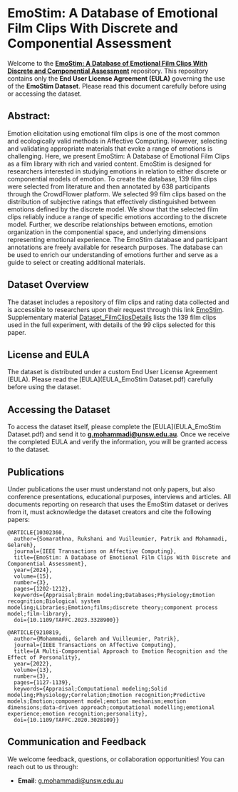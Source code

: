 # EmoStim: A Database of Emotional Film Clips With Discrete and Componential Assessment

Welcome to the **[EmoStim: A Database of Emotional Film Clips With Discrete and Componential Assessment](https://ieeexplore.ieee.org/document/10302360)** repository. This repository contains only the **End User License Agreement (EULA)** governing the use of the **EmoStim Dataset**. Please read this document carefully before using or accessing the dataset.

## Abstract:
Emotion elicitation using emotional film clips is one of the most common and ecologically valid methods in Affective Computing. However, selecting and validating appropriate materials that evoke a range of emotions is challenging. Here, we present EmoStim: A Database of Emotional Film Clips as a film library with rich and varied content. EmoStim is designed for researchers interested in studying emotions in relation to either discrete or componential models of emotion. To create the database, 139 film clips were selected from literature and then annotated by 638 participants through the CrowdFlower platform. We selected 99 film clips based on the distribution of subjective ratings that effectively distinguished between emotions defined by the discrete model. We show that the selected film clips reliably induce a range of specific emotions according to the discrete model. Further, we describe relationships between emotions, emotion organization in the componential space, and underlying dimensions representing emotional experience. The EmoStim database and participant annotations are freely available for research purposes. The database can be used to enrich our understanding of emotions further and serve as a guide to select or creating additional materials.


## Dataset Overview

The dataset includes a repository of film clips and rating data collected and is accessible to researchers upon their request through this link [EmoStim](https://tinyurl.com/EmoStimDataset). 
Supplementary material [Dataset_FilmClipsDetails](https://tinyurl.com/FilmClipsDetails) lists the 139 film clips used in the full experiment, with details of the 99 clips selected for this paper.

## License and EULA

The dataset is distributed under a custom End User License Agreement (EULA). Please read the [EULA](EULA_EmoStim Dataset.pdf) carefully before using the dataset.

## Accessing the Dataset

To access the dataset itself, please complete the [EULA](EULA_EmoStim Dataset.pdf) and send it to **g.mohammadi@unsw.edu.au**. Once we receive the completed EULA and verify the information, you will be granted access to the dataset.

## Publications

Under publications the user must understand not only papers, but also conference presentations, educational purposes, interviews and articles. All documents reporting on research that uses the EmoStim dataset or derives from it, must acknowledge the dataset creators and cite the following papers:

```
@ARTICLE{10302360,
  author={Somarathna, Rukshani and Vuilleumier, Patrik and Mohammadi, Gelareh},
  journal={IEEE Transactions on Affective Computing}, 
  title={EmoStim: A Database of Emotional Film Clips With Discrete and Componential Assessment}, 
  year={2024},
  volume={15},
  number={3},
  pages={1202-1212},
  keywords={Appraisal;Brain modeling;Databases;Physiology;Emotion recognition;Biological system modeling;Libraries;Emotion;films;discrete theory;component process model;film-library},
  doi={10.1109/TAFFC.2023.3328900}}

```

```
@ARTICLE{9210819,
  author={Mohammadi, Gelareh and Vuilleumier, Patrik},
  journal={IEEE Transactions on Affective Computing}, 
  title={A Multi-Componential Approach to Emotion Recognition and the Effect of Personality}, 
  year={2022},
  volume={13},
  number={3},
  pages={1127-1139},
  keywords={Appraisal;Computational modeling;Solid modeling;Physiology;Correlation;Emotion recognition;Predictive models;Emotion;component model;emotion mechanism;emotion dimensions;data-driven approach;computational modelling;emotional experience;emotion recognition;personality},
  doi={10.1109/TAFFC.2020.3028109}}
```


## Communication and Feedback

We welcome feedback, questions, or collaboration opportunities! You can reach out to us through:

- **Email**: [g.mohammadi@unsw.edu.au](mailto:g.mohammadi@unsw.edu.au)

